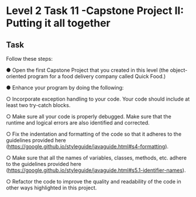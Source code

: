 # Level 2 Task 11 -Capstone Project II: Putting it all together

## Task

Follow these steps:

● Open the first Capstone Project that you created in this level (the object-oriented program for a food delivery company called Quick Food.)

● Enhance your program by doing the following:

○ Incorporate exception handling to your code. Your code should include at least two try-catch blocks.

○ Make sure all your code is properly debugged. Make sure that the runtime and logical errors are also identified and corrected.

○ Fix the indentation and formatting of the code so that it adheres to the guidelines provided here (https://google.github.io/styleguide/javaguide.html#s4-formatting).

○ Make sure that all the names of variables, classes, methods, etc. adhere to the guidelines provided here (https://google.github.io/styleguide/javaguide.html#s5.1-identifier-names).

○ Refactor the code to improve the quality and readability of the code in other ways highlighted in this project.
